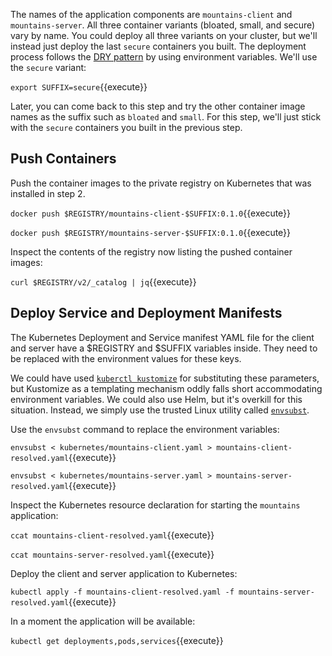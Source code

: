 The names of the application components are `mountains-client` and `mountains-server`. All three container variants (bloated, small, and secure) vary by name. You could deploy all three variants on your cluster, but we'll instead just deploy the last `secure` containers you built. The deployment process follows the [DRY pattern](https://en.wikipedia.org/wiki/Don't_repeat_yourself) by using environment variables. We'll use the `secure` variant:

`export SUFFIX=secure`{{execute}}

Later, you can come back to this step and try the other container image names as the suffix such as `bloated` and `small`. For this step, we'll just stick with the `secure` containers you built in the previous step.

## Push Containers

Push the container images to the private registry on Kubernetes that was installed in step 2.

`docker push $REGISTRY/mountains-client-$SUFFIX:0.1.0`{{execute}}

`docker push $REGISTRY/mountains-server-$SUFFIX:0.1.0`{{execute}}

Inspect the contents of the registry now listing the pushed container images:

`curl $REGISTRY/v2/_catalog | jq`{{execute}}

## Deploy Service and Deployment Manifests

The Kubernetes Deployment and Service manifest YAML file for the client and server have a $REGISTRY and $SUFFIX variables inside. They need to be replaced with the environment values for these keys.

We could have used [`kuberctl kustomize`](https://kubernetes.io/docs/tasks/manage-kubernetes-objects/kustomization/) for substituting these parameters, but Kustomize as a templating mechanism oddly falls short accommodating environment variables. We could also use Helm, but it's overkill for this situation. Instead, we simply use the trusted Linux utility called [`envsubst`](https://www.gnu.org/software/gettext/manual/html_node/envsubst-Invocation.html).

Use the `envsubst` command to replace the environment variables:

`envsubst < kubernetes/mountains-client.yaml > mountains-client-resolved.yaml`{{execute}}

`envsubst < kubernetes/mountains-server.yaml > mountains-server-resolved.yaml`{{execute}}

Inspect the Kubernetes resource declaration for starting the `mountains` application:

`ccat mountains-client-resolved.yaml`{{execute}}

`ccat mountains-server-resolved.yaml`{{execute}}

Deploy the client and server application to Kubernetes:

`kubectl apply -f mountains-client-resolved.yaml -f mountains-server-resolved.yaml`{{execute}}

In a moment the application will be available:

`kubectl get deployments,pods,services`{{execute}}
